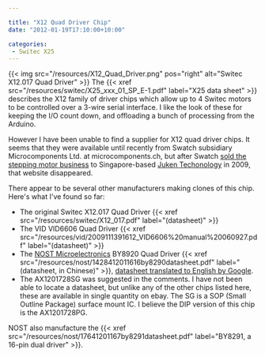 ```yaml
---

title: "X12 Quad Driver Chip"
date: "2012-01-19T17:10:00+10:00"

categories:
 - Switec X25
---
```

{{< img src="/resources/X12_Quad_Driver.png" pos="right" alt="Switec X12.017 Quad Driver" >}}
The {{< xref src="/resources/switec/X25_xxx_01_SP_E-1.pdf" label="X25 data sheet" >}}
describes the X12 family of driver chips which allow
up to 4 Switec motors to be controlled over a 3-wire serial interface.
I like the look of these for keeping the I/O count down, and offloading
a bunch of processing from the Arduino.
<!--more-->
However I have been unable to find a supplier for X12 quad driver chips.
It seems that they were available until recently
from Swatch subsidiary Microcomponents Ltd. at microcomponents.ch,
but after Swatch
[sold the stepping motor business](http://www.swatchgroup.com/en/services/archive/2009/swatch_group_sale_of_microcomponents_automotive_business_activities_to_juken_technology)
to Singapore-based [Juken Techonology](http://www.jukenswisstech.com) in 2009,
that website disappeared.

There appear to be several other manufacturers making clones of this chip.  Here's what I've found so far:

 - The original Switec X12.017 Quad Driver {{< xref src="/resources/switec/X12_017.pdf" label="(datasheet)" >}}
 - The VID VID6606 Quad Driver {{< xref src="/resources/vid/2009111391612_VID6606%20manual%20060927.pdf" label="(datasheet)" >}}
 - The [NOST Microelectronics](http://www.nostm.com) BY8920  Quad Driver {{< xref src="/resources/nost/1428412011616by8290datasheet.pdf" label="(datasheet, in Chinese)" >}}, [datasheet translated to English by Google](http://translate.google.com.au/translate?hl=en&sl=zh-CN&tl=en&u=http%3A%2F%2Fguy.carpenter.id.au%2Fgaugette%2Fresources%2Fnost%2F1428412011616by8290datasheet.pdf).
 - The AX1201728SG was suggested in the comments.  I have not been able to locate a datasheet, but unlike any of the other chips listed here, these are available in single quantity on ebay.  The SG is a SOP (Small Outline Package) surface mount IC.  I believe the DIP version of this chip is the AX1201728PG.

NOST also manufacture the {{< xref src="/resources/nost/17641201167by8291datasheet.pdf" label="BY8291, a 16-pin dual driver" >}}.
